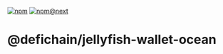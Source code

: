 [![npm](https://img.shields.io/npm/v/@defichain/jellyfish-wallet-ocean)](https://www.npmjs.com/package/@defichain/jellyfish-wallet-ocean/v/latest)
[![npm@next](https://img.shields.io/npm/v/@defichain/jellyfish-wallet-ocean/next)](https://www.npmjs.com/package/@defichain/jellyfish-wallet-ocean/v/next)

# @defichain/jellyfish-wallet-ocean
